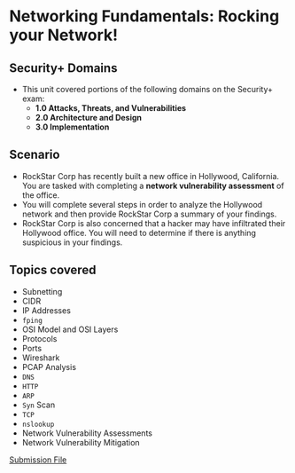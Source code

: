 # Networking Fundamentals: Rocking your Network!

## Security+ Domains
- This unit covered portions of the following domains on the Security+ exam:
    - **1.0 Attacks, Threats, and Vulnerabilities**
    - **2.0 Architecture and Design**
    - **3.0 Implementation**

## Scenario
- RockStar Corp has recently built a new office in Hollywood, California. You are tasked with completing a **network vulnerability assessment** of the office.
- You will complete several steps in order to analyze the Hollywood network and then provide RockStar Corp a summary of your findings.
- RockStar Corp is also concerned that a hacker may have infiltrated their Hollywood office. You will need to determine if there is anything suspicious in your findings.

## Topics covered
- Subnetting
- CIDR
- IP Addresses
- `fping`
- OSI Model and OSI Layers
- Protocols
- Ports
- Wireshark
- PCAP Analysis
- `DNS`
- `HTTP`
- `ARP`
- `Syn` Scan
- `TCP`
- `nslookup`
- Network Vulnerability Assessments
- Network Vulnerability Mitigation

[Submission File](./NetworkFundamentals.md)